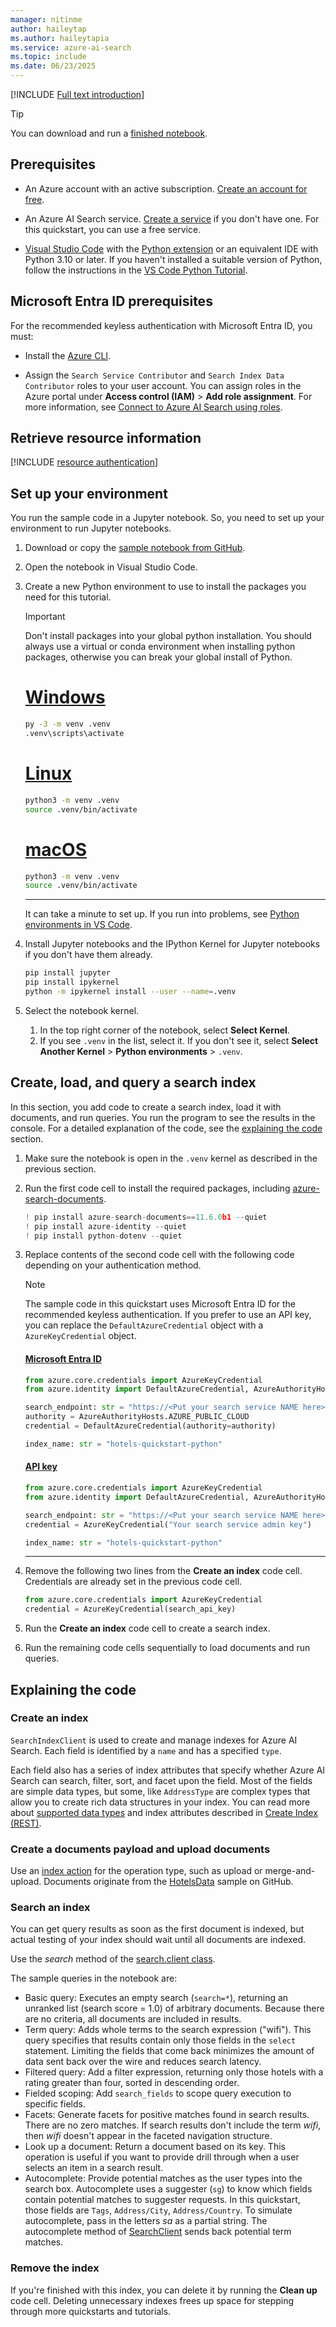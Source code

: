 ```yaml
---
manager: nitinme
author: haileytap
ms.author: haileytapia
ms.service: azure-ai-search
ms.topic: include
ms.date: 06/23/2025
---
```


[!INCLUDE [Full text introduction](full-text-intro.md)]

> [!TIP]
> You can download and run a [finished notebook](https://github.com/Azure-Samples/azure-search-python-samples/tree/main/Quickstart).

## Prerequisites

- An Azure account with an active subscription. [Create an account for free](https://azure.microsoft.com/pricing/purchase-options/azure-account?cid=msft_learn).

- An Azure AI Search service. [Create a service](../../search-create-service-portal.md) if you don't have one. For this quickstart, you can use a free service.

- [Visual Studio Code](https://code.visualstudio.com/download) with the [Python extension](https://marketplace.visualstudio.com/items?itemName=ms-python.python) or an equivalent IDE with Python 3.10 or later. If you haven't installed a suitable version of Python, follow the instructions in the [VS Code Python Tutorial](https://code.visualstudio.com/docs/python/python-tutorial#_install-a-python-interpreter).

## Microsoft Entra ID prerequisites

For the recommended keyless authentication with Microsoft Entra ID, you must:

- Install the [Azure CLI](/cli/azure/install-azure-cli).

- Assign the `Search Service Contributor` and `Search Index Data Contributor` roles to your user account. You can assign roles in the Azure portal under **Access control (IAM)** > **Add role assignment**. For more information, see [Connect to Azure AI Search using roles](../../search-security-rbac.md).

## Retrieve resource information

[!INCLUDE [resource authentication](../resource-authentication.md)]

## Set up your environment

You run the sample code in a Jupyter notebook. So, you need to set up your environment to run Jupyter notebooks.

1. Download or copy the [sample notebook from GitHub](https://github.com/Azure-Samples/azure-search-python-samples/tree/main/Quickstart).

1. Open the notebook in Visual Studio Code.

1. Create a new Python environment to use to install the packages you need for this tutorial. 

    > [!IMPORTANT]
    > Don't install packages into your global python installation. You should always use a virtual or conda environment when installing python packages, otherwise you can break your global install of Python.

    # [Windows](#tab/windows)
    
    ```bash
    py -3 -m venv .venv
    .venv\scripts\activate
    ```
    
    # [Linux](#tab/linux)
    
    ```bash
    python3 -m venv .venv
    source .venv/bin/activate
    ```
    
    # [macOS](#tab/macos)
    
    ```bash
    python3 -m venv .venv
    source .venv/bin/activate
    ```
    
    ---

    It can take a minute to set up. If you run into problems, see [Python environments in VS Code](https://code.visualstudio.com/docs/python/environments).

1. Install Jupyter notebooks and the IPython Kernel for Jupyter notebooks if you don't have them already.

    ```bash
    pip install jupyter
    pip install ipykernel
    python -m ipykernel install --user --name=.venv
    ```

1. Select the notebook kernel.

    1. In the top right corner of the notebook, select **Select Kernel**.
    1. If you see `.venv` in the list, select it. If you don't see it, select **Select Another Kernel** > **Python environments** > `.venv`.

## Create, load, and query a search index

In this section, you add code to create a search index, load it with documents, and run queries. You run the program to see the results in the console. For a detailed explanation of the code, see the [explaining the code](#explaining-the-code) section.

1. Make sure the notebook is open in the `.venv` kernel as described in the previous section.
1. Run the first code cell to install the required packages, including [azure-search-documents](/python/api/azure-search-documents). 

    ```python
    ! pip install azure-search-documents==11.6.0b1 --quiet
    ! pip install azure-identity --quiet
    ! pip install python-dotenv --quiet
    ```

1. Replace contents of the second code cell with the following code depending on your authentication method. 

    > [!NOTE]
    > The sample code in this quickstart uses Microsoft Entra ID for the recommended keyless authentication. If you prefer to use an API key, you can replace the `DefaultAzureCredential` object with a `AzureKeyCredential` object. 

    #### [Microsoft Entra ID](#tab/keyless)
    
    ```python
    from azure.core.credentials import AzureKeyCredential
    from azure.identity import DefaultAzureCredential, AzureAuthorityHosts
    
    search_endpoint: str = "https://<Put your search service NAME here>.search.windows.net/"
    authority = AzureAuthorityHosts.AZURE_PUBLIC_CLOUD
    credential = DefaultAzureCredential(authority=authority)

    index_name: str = "hotels-quickstart-python"
    ```
    
    #### [API key](#tab/api-key)
    
    ```python
    from azure.core.credentials import AzureKeyCredential
    from azure.identity import DefaultAzureCredential, AzureAuthorityHosts
    
    search_endpoint: str = "https://<Put your search service NAME here>.search.windows.net/"
    credential = AzureKeyCredential("Your search service admin key")

    index_name: str = "hotels-quickstart-python"
    ```
    ---

1. Remove the following two lines from the **Create an index** code cell. Credentials are already set in the previous code cell.

    ```python
    from azure.core.credentials import AzureKeyCredential
    credential = AzureKeyCredential(search_api_key)
    ```

1. Run the **Create an index** code cell to create a search index.
1. Run the remaining code cells sequentially to load documents and run queries.

## Explaining the code

### Create an index

`SearchIndexClient` is used to create and manage indexes for Azure AI Search. Each field is identified by a `name` and has a specified `type`. 

Each field also has a series of index attributes that specify whether Azure AI Search can search, filter, sort, and facet upon the field. Most of the fields are simple data types, but some, like `AddressType` are complex types that allow you to create rich data structures in your index. You can read more about [supported data types](/rest/api/searchservice/supported-data-types) and index attributes described in [Create Index (REST)](/rest/api/searchservice/indexes/create). 

### Create a documents payload and upload documents

Use an [index action](/python/api/azure-search-documents/azure.search.documents.models.indexaction) for the operation type, such as upload or merge-and-upload. Documents originate from the [HotelsData](https://github.com/Azure-Samples/azure-search-sample-data/blob/main/hotels/HotelsData_toAzureSearch.json) sample on GitHub.

### Search an index

You can get query results as soon as the first document is indexed, but actual testing of your index should wait until all documents are indexed.

Use the *search* method of the [search.client class](/python/api/azure-search-documents/azure.search.documents.searchclient).

The sample queries in the notebook are:
- Basic query: Executes an empty search (`search=*`), returning an unranked list (search score = 1.0) of arbitrary documents. Because there are no criteria, all documents are included in results.
- Term query: Adds whole terms to the search expression ("wifi"). This query specifies that results contain only those fields in the `select` statement. Limiting the fields that come back minimizes the amount of data sent back over the wire and reduces search latency.
- Filtered query: Add a filter expression, returning only those hotels with a rating greater than four, sorted in descending order.
- Fielded scoping: Add `search_fields` to scope query execution to specific fields.
- Facets: Generate facets for positive matches found in search results. There are no zero matches. If search results don't include the term *wifi*, then *wifi* doesn't appear in the faceted navigation structure.
- Look up a document: Return a document based on its key. This operation is useful if you want to provide drill through when a user selects an item in a search result.
- Autocomplete: Provide potential matches as the user types into the search box. Autocomplete uses a suggester (`sg`) to know which fields contain potential matches to suggester requests. In this quickstart, those fields are `Tags`, `Address/City`, `Address/Country`. To simulate autocomplete, pass in the letters *sa* as a partial string. The autocomplete method of [SearchClient](/python/api/azure-search-documents/azure.search.documents.searchclient) sends back potential term matches.

### Remove the index

If you're finished with this index, you can delete it by running the **Clean up** code cell. Deleting unnecessary indexes frees up space for stepping through more quickstarts and tutorials.